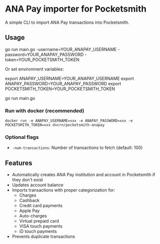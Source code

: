 # ANA Pay importer for Pocketsmith

A simple CLI to import ANA Pay transactions into Pocketsmith.

## Usage


go run main.go -username=YOUR_ANAPAY_USERNAME -password=YOUR_ANAPAY_PASSWORD -token=YOUR_POCKETSMITH_TOKEN


Or set environment variables:


export ANAPAY_USERNAME=YOUR_ANAPAY_USERNAME
export ANAPAY_PASSWORD=YOUR_ANAPAY_PASSWORD
export POCKETSMITH_TOKEN=YOUR_POCKETSMITH_TOKEN

go run main.go


### Run with docker (recommended)

`docker run -e ANAPAY_USERNAME=xxx -e ANAPAY_PASSWORD=xxx -e POCKETSMITH_TOKEN=xxx dvcrn/pocketsmith-anapay`


### Optional flags

- `-num-transactions`: Number of transactions to fetch (default: 100)

## Features

- Automatically creates ANA Pay institution and account in Pocketsmith if they don't exist
- Updates account balance
- Imports transactions with proper categorization for:
  - Charges
  - Cashback
  - Credit card payments
  - Apple Pay
  - Auto-charges
  - Virtual prepaid card
  - VISA touch payments
  - iD touch payments
- Prevents duplicate transactions
